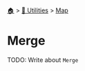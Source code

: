 <!--startTocHeader-->
[🏠](../../README.md) > [🔧 Utilities](../README.md) > [Map](README.md)
# Merge
<!--endTocHeader-->
TODO: Write about `Merge`
<!--startTocSubtopic-->

<!--endTocSubtopic-->